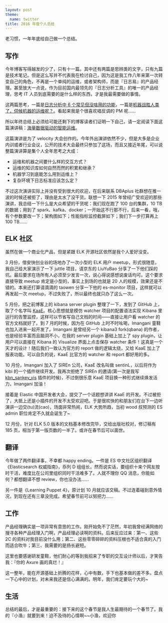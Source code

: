 ```yaml
---
layout: post
theme:
  name: twitter
title: 2016 年度个人总结
---
```


老习惯，一年年底给自己做一个总结。

## 写作

今年博客写得越发的少了，只有十一篇。其中还有两篇是思辨类的文字，只有九篇是技术笔记。但是这么写并不代表我在检讨自己，因为这是我工作八年来第一次转变自己的角色，不再是一个单纯的运维，或者架构师，而是『日志易』的产品经理。甚至放大一点说，作为目前国内最领先的『日志分析工具』的唯一的产品经理，思考 IT 人员到底需要的是什么样的东西，才是我最需要做的事情。

这两篇思考，一篇是[日志分析中 6 个常见但没啥用的功能](http://chenlinux.com/2016/11/15/important-unuseful-feature-in-log-analysis/)，一篇是[机器战胜人类了，伺候机器的运维呢？](http://chenlinux.com/2016/03/19/machine-vs-ops/)。看起来我是个很喜欢唱反调的 PM 呢……

所以年终总结上必须给可能还剩下的博客读者们证明一下自己，请一定阅读下面这篇演讲稿：[海量数据驱动的智能运维](https://sway.com/xpkkQ2ifSS7D8CTa)。

这篇演讲是为了 velocity 大会创作的。今年外出演讲依然不少，但是大多是企业内训或者行业会议，公开的技术大会最终只参加了这场，而且又接近年尾，可以说整篇演讲算是集个人全年思考之大成：

* 运维和机器之间要什么样的交互方式？
* 运维的知识库如何自然而然的积累和继承？
* 机器学习到底能怎么用到运维上？
* 复杂环境下日志标准应该怎么定？

不过这次演讲实际上并没有受到很大的欢迎，在后来联系 DBAplus 社群想在推一波的时候还被拒了，理由是太水了没干货。联想一下 2015 年曾经广受欢迎的那些演讲，我总结一下什么是大众希望的干货呢：我们现在跑了 100 台的集群，10 TB 的数据；用到了 spark、kafka、docker；一开始这不行那不行，后来一看，哦，有个参数要改一下；架构图如下；性能指标监控截屏如下；我们下一步打算再上 100 TB……

## ELK 社区

虽然在做一个商业化产品，但是紧跟 ELK 开源社区依然是我个人爱好没变。

3 月份，借安快创业谷的场地办了一次小型的 ELK 用户 meetup，形式很随意，我自己给大家演示了一下 juttle 项目，请京东的 LiuYuBao 分享了一下他们踩的坑。最后要求在场所有人必须至少发言一次，说心得说感想说废话均可。这个要求直接导致 meetup 肯定是小型的，事实上到场的也就是 20 人的规模，效果还是不错的。本来还打算请滴滴的 taowen 分享一下他的 es-monitor 项目，这样就可以再发起一次 meetup，不过失败了，所以最终也就只办了这么一次。

5 月份，把之前博客上的 kibana server plugin 整理了一下，发到了 GitHub 上，取了个名字叫 [KaaE](https://github.com/chenryn/kaae)。核心思想就是模仿 watcher 项目的配置语法实现 Kibana 里运行的告警监控，这样可以节省写自己文档的时间——直接让用户看 watcher 的官方文档就好了。到 7 月的时候，因为在 GitHub 上时不时吆喝，lmangani 童鞋也加入进来一起开发了。lmangani 是曾经另一个 kibana3 fork(qbana) 的作者，也是经验丰富而且脑洞不小，在我的 server plugin 基础上加上了 spy plugin，让用户可以直接在 Kibana 的 Visualize 界面上点击保存 watcher 条件！这真是一个天才的设计！随后我们一致认为官方的 report 做的逻辑太绕，又给 KaaE 加上了报表功能。可以自负的说，KaaE 比官方的 watcher 和 report 都好用的多。

10 月份，lmangani 加入了 SIREn 公司，KaaE 改名叫做 sentinL，以后将作为 kibi 的一个插件继续开发。我再次拒绝了 SIREn 的邀请(第一次是我写 [kbn_sankey_vis](https://github.com/chenryn/kbn_sankey_vis) 插件的时候)，不过倒很乐意 KaaE 项目换一种形式继续焕发活力，lmangani 加油！

接着是 Elastic 中国开发者大会，提交了一个话题想讲讲 KaaE 的开发。不过被拒了，大抵上还是小插件的开发不太受欢迎吧。于是很欢快的和朋友们在台下一边听演讲一边交(tu)流(cao)，场面非常热闹，ELK 大势所趋，当初 wood 叔预测的 ES admin 职位肯定不久就会诞生了~

12 月份，针对 ELK 5.0 版本的文档基本修改完毕，交给出版社校对，修订稿有 185 页，相当于第一版页数的一半了。或许在春节后可以面世。

## 翻译

今年做了两件翻译事，不幸都 happy ending。一件是 ES 中文社区组织翻译《Elasticsearch 权威指南》，忝列 D 组组长，然而说实话，要组织十来个网友按时干活，难度比在公司里组织同时干活难多了。人就不理你 QQ 消息，你能如何？都想翻译不想 review，你也没办法……

另一件是《Learning Puppet 4》，原计划 10 月就应该交稿。不过连着碰到意外情况，到现在还有三章没完成。希望春节前可以努把力……

## 工作

产品经理确实是一项非常有意思的工作。刚开始免不了茫然，年初我曾经满网络的搜寻各种产品经理入门啊，产品经理必读啊的资料。后来反应过来：第一、这些 2C 的资料对我目前没什么用；第二、这些零零碎碎的资料压根也不适合真的入门而适合吹牛；第三、我需要的是扬长避短。

这里也要感谢研发童鞋，他们耐心的等到我招来了专职的交互设计师以后，才笑告我：『你的 Axure 画的真烂！』

这一整年，能在开源基础上折腾的花样，心中有数，手下也基本做的差不多。盘点一下心中的计划，对未来我还是信心满满的。明年，我们肯定要玩个大的~

## 生活

总结的最后，才是最重要的：接下来的这个春节是我人生最期待的一个春节了。我的『小渔』就要到来！迫不及待的心情啊~~小渔，欢迎你

